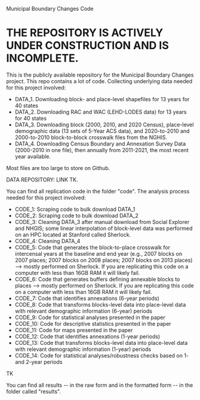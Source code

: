 Municipal Boundary Changes Code 

# THE REPOSITORY IS ACTIVELY UNDER CONSTRUCTION AND IS INCOMPLETE.

This is the publicly available repository for the Municipal Boundary Changes project. This repo contains a lot of code. Collecting underlying data needed for this project involved: 

* DATA_1. Downloading block- and place-level shapefiles for 13 years for 40 states 
* DATA_2. Downloading RAC and WAC (LEHD-LODES data) for 13 years for 40 states 
* DATA_3. Downloading block (2000, 2010, and 2020 Census), place-level demographic data (13 sets of 5-Year ACS data), and 2020-to-2010 and 2000-to-2010 block-to-block crosswalk files from the NGHIS. 
* DATA_4. Downloading Census Boundary and Annexation Survey Data (2000-2010 in one file), then annually from 2011-2021, the most recent year available. 

Most files are too large to store on Github. 

DATA REPOSITORY: LINK TK. 

You can find all replication code in the folder "code".
The analysis process needed for this project involved: 
* CODE_1: Scraping code to bulk download DATA_1
* CODE_2: Scraping code to bulk download DATA_2
* CODE_3: Cleaning DATA_3 after manual download from Social Explorer and NHGIS; some linear interpolation of block-level data was performed on an HPC located at Stanford called Sherlock. 
* CODE_4: Cleaning DATA_4 
* CODE_5: Code that generates the block-to-place crosswalk for intercensal years at the baseline and end year (e.g., 2007 blocks on 2007 places; 2007 blocks on 2008 places; 2007 blocks on 2013 places) --> mostly performed on Sherlock. If you are replicating this code on a computer with less than 16GB RAM it will likely fail. 
* CODE_6: Code that generates buffers defining annexable blocks to places --> mostly performed on Sherlock. If you are replicating this code on a computer with less than 16GB RAM it will likely fail. 
* CODE_7: Code that identifies annexations (6-year periods)
* CODE_8: Code that transforms blocks-level data into place-level data with relevant demographic information (6-year) periods
* CODE_9: Code for statistical analyses presented in the paper
* CODE_10: Code for descriptive statistics presented in the paper 
* CODE_11: Code for maps presented in the paper 
* CODE_12: Code that identifies annexations (1-year periods)
* CODE_13: Code that transforms blocks-level data into place-level data with relevant demographic information (1-year) periods
* CODE_14: Code for statistical analyses/robustness checks based on 1- and 2-year periods

TK 

You can find all results -- in the raw form and in the formatted form -- in the folder called "results".
